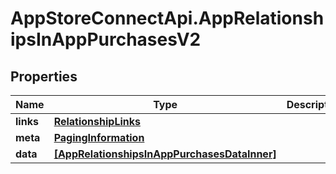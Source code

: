 # AppStoreConnectApi.AppRelationshipsInAppPurchasesV2

## Properties

Name | Type | Description | Notes
------------ | ------------- | ------------- | -------------
**links** | [**RelationshipLinks**](RelationshipLinks.md) |  | [optional] 
**meta** | [**PagingInformation**](PagingInformation.md) |  | [optional] 
**data** | [**[AppRelationshipsInAppPurchasesDataInner]**](AppRelationshipsInAppPurchasesDataInner.md) |  | [optional] 


